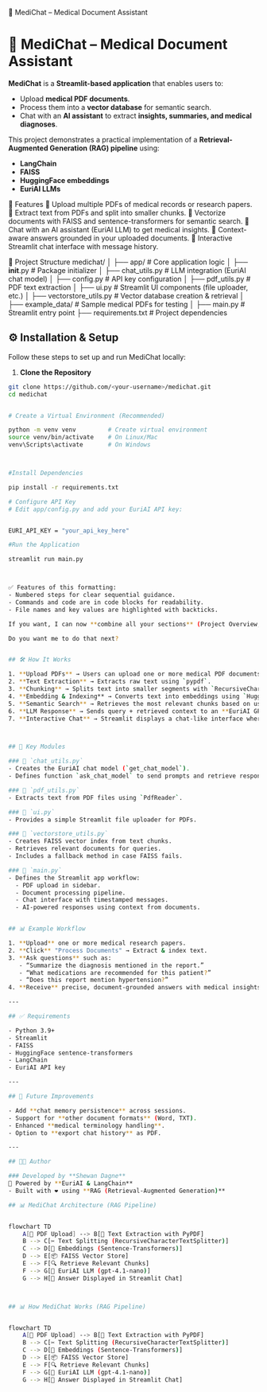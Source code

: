 🏥 MediChat – Medical Document Assistant

# 🏥 MediChat – Medical Document Assistant

**MediChat** is a **Streamlit-based application** that enables users to:

- Upload **medical PDF documents**.
- Process them into a **vector database** for semantic search.
- Chat with an **AI assistant** to extract **insights, summaries, and medical diagnoses**.

This project demonstrates a practical implementation of a **Retrieval-Augmented Generation (RAG) pipeline** using:

- **LangChain**  
- **FAISS**  
- **HuggingFace embeddings**  
- **EuriAI LLMs**



🚀 Features
📂 Upload multiple PDFs of medical records or research papers.
🔎 Extract text from PDFs and split into smaller chunks.
🧠 Vectorize documents with FAISS and sentence-transformers for semantic search.
🤖 Chat with an AI assistant (EuriAI LLM) to get medical insights.
🎯 Context-aware answers grounded in your uploaded documents.
💬 Interactive Streamlit chat interface with message history.


📂 Project Structure
medichat/
│
├── app/                      # Core application logic
│   ├── __init__.py           # Package initializer
│   ├── chat_utils.py         # LLM integration (EuriAI chat model)
│   ├── config.py             # API key configuration
│   ├── pdf_utils.py          # PDF text extraction
│   ├── ui.py                 # Streamlit UI components (file uploader, etc.)
│   ├── vectorstore_utils.py  # Vector database creation & retrieval
│
├── example_data/             # Sample medical PDFs for testing
│
├── main.py                   # Streamlit entry point
├── requirements.txt          # Project dependencies


## ⚙️ Installation & Setup

Follow these steps to set up and run MediChat locally:

1. **Clone the Repository**
```bash
git clone https://github.com/<your-username>/medichat.git
cd medichat


# Create a Virtual Environment (Recommended)

python -m venv venv         # Create virtual environment
source venv/bin/activate    # On Linux/Mac
venv\Scripts\activate       # On Windows



#Install Dependencies

pip install -r requirements.txt

# Configure API Key
# Edit app/config.py and add your EuriAI API key:


EURI_API_KEY = "your_api_key_here"

#Run the Application

streamlit run main.py



✅ Features of this formatting:  
- Numbered steps for clear sequential guidance.  
- Commands and code are in code blocks for readability.  
- File names and key values are highlighted with backticks.  

If you want, I can now **combine all your sections** (Project Overview, Features, Key Modules, Installation, How It Works, Workflow, Requirements, Future Improvements, Author, Architecture) into **one complete README.md** ready to use.  

Do you want me to do that next?


## 🛠️ How It Works

1. **Upload PDFs** → Users can upload one or more medical PDF documents.
2. **Text Extraction** → Extracts raw text using `pypdf`.
3. **Chunking** → Splits text into smaller segments with `RecursiveCharacterTextSplitter`.
4. **Embedding & Indexing** → Converts text into embeddings using `HuggingFaceEmbeddings` and stores them in a **FAISS vector database**.
5. **Semantic Search** → Retrieves the most relevant chunks based on user queries.
6. **LLM Response** → Sends query + retrieved context to an **EuriAI GPT model (`gpt-4.1-nano`)** for a grounded, context-aware answer.
7. **Interactive Chat** → Streamlit displays a chat-like interface where user and assistant messages are stored in session state.



## 📜 Key Modules

### 🔹 `chat_utils.py`
- Creates the EuriAI chat model (`get_chat_model`).
- Defines function `ask_chat_model` to send prompts and retrieve responses.

### 🔹 `pdf_utils.py`
- Extracts text from PDF files using `PdfReader`.

### 🔹 `ui.py`
- Provides a simple Streamlit file uploader for PDFs.

### 🔹 `vectorstore_utils.py`
- Creates FAISS vector index from text chunks.
- Retrieves relevant documents for queries.
- Includes a fallback method in case FAISS fails.

### 🔹 `main.py`
- Defines the Streamlit app workflow:
  - PDF upload in sidebar.
  - Document processing pipeline.
  - Chat interface with timestamped messages.
  - AI-powered responses using context from documents.


## 📊 Example Workflow

1. **Upload** one or more medical research papers.
2. **Click** "Process Documents" → Extract & index text.
3. **Ask questions** such as:
   - “Summarize the diagnosis mentioned in the report.”
   - “What medications are recommended for this patient?”
   - “Does this report mention hypertension?”
4. **Receive** precise, document-grounded answers with medical insights.

---

## ✅ Requirements

- Python 3.9+
- Streamlit
- FAISS
- HuggingFace sentence-transformers
- LangChain
- EuriAI API key

---

## 🔮 Future Improvements

- Add **chat memory persistence** across sessions.
- Support for **other document formats** (Word, TXT).
- Enhanced **medical terminology handling**.
- Option to **export chat history** as PDF.

---

## 👨‍💻 Author

### Developed by **Shewan Dagne**  
🤖 Powered by **EuriAI & LangChain**  
- Built with ❤️ using **RAG (Retrieval-Augmented Generation)**

## 📊 MediChat Architecture (RAG Pipeline)


flowchart TD
    A[📂 PDF Upload] --> B[🔎 Text Extraction with PyPDF]
    B --> C[✂️ Text Splitting (RecursiveCharacterTextSplitter)]
    C --> D[🧠 Embeddings (Sentence-Transformers)]
    D --> E[📦 FAISS Vector Store]
    E --> F[🔍 Retrieve Relevant Chunks]
    F --> G[🤖 EuriAI LLM (gpt-4.1-nano)]
    G --> H[💬 Answer Displayed in Streamlit Chat]



## 📊 How MediChat Works (RAG Pipeline)


flowchart TD
    A[📂 PDF Upload] --> B[🔎 Text Extraction with PyPDF]
    B --> C[✂️ Text Splitting (RecursiveCharacterTextSplitter)]
    C --> D[🧠 Embeddings (Sentence-Transformers)]
    D --> E[📦 FAISS Vector Store]
    E --> F[🔍 Retrieve Relevant Chunks]
    F --> G[🤖 EuriAI LLM (gpt-4.1-nano)]
    G --> H[💬 Answer Displayed in Streamlit Chat]

